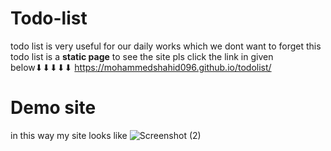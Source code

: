 # Todo-list
todo list is very useful for our daily works which we dont want to forget 
this todo list is a **static page**
to see the site pls click the link in given below⬇⬇⬇⬇⬇
https://mohammedshahid096.github.io/todolist/

# Demo site
in this way my site looks like
![Screenshot (2)](https://user-images.githubusercontent.com/84904302/140523278-da1079e2-821e-476d-a777-ea6588149693.png)
